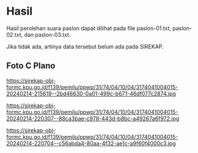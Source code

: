 # Hasil

Hasil perolehan suara paslon dapat dilihat pada file paslon-01.txt, paslon-02.txt, dan paslon-03.txt.

Jika tidak ada, artinya data tersebut belum ada pada SIREKAP.

## Foto C Plano

https://sirekap-obj-formc.kpu.go.id/f139/pemilu/ppwp/31/74/04/10/04/3174041004015-20240214-215619--2bd46630-0a01-499c-b671-46df077c2874.jpg

https://sirekap-obj-formc.kpu.go.id/f139/pemilu/ppwp/31/74/04/10/04/3174041004015-20240214-220307--88ca3bae-c978-443d-b8bc-a49267a6f972.jpg

https://sirekap-obj-formc.kpu.go.id/f139/pemilu/ppwp/31/74/04/10/04/3174041004015-20240214-220704--c56abda4-80aa-4f32-ae1c-a9f60f4000c3.jpg

